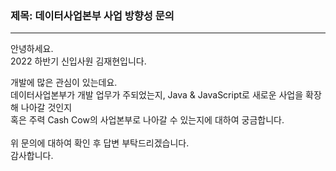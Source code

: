 ### 제목: 데이터사업본부 사업 방향성 문의
--- 

안녕하세요. <br>
2022 하반기 신입사원 김재현입니다. <br>

개발에 많은 관심이 있는데요. <br>
데이터사업본부가 개발 업무가 주되었는지, Java & JavaScript로 새로운 사업을 확장해 나아갈 것인지 <br>
혹은 주력 Cash Cow의 사업본부로 나아갈 수 있는지에 대하여 궁금합니다. <br>
<br>
위 문의에 대하여 확인 후 답변 부탁드리겠습니다. <br>
감사합니다.
